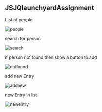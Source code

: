 ## JSJQlaunchyardAssignment

List of people

![people](https://cloud.githubusercontent.com/assets/14014635/11292918/802a2576-8f7a-11e5-879c-4f7df4de6a42.png)


search for person

![search](https://cloud.githubusercontent.com/assets/14014635/11292920/8344ba50-8f7a-11e5-9ca8-778f1d166300.png)


if person not found then show a button to add

![notfound](https://cloud.githubusercontent.com/assets/14014635/11292921/85eb4d96-8f7a-11e5-82b4-c8b05aa686a9.png)

add new Entry

![addnew](https://cloud.githubusercontent.com/assets/14014635/11292922/8a780d7c-8f7a-11e5-864f-caa3934e7c14.png)

new Entry in list

![newentry](https://cloud.githubusercontent.com/assets/14014635/11292924/8ddb3fb6-8f7a-11e5-8f1a-2f33191e32b5.png)
